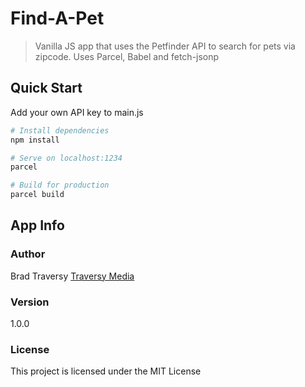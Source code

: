 # Find-A-Pet

> Vanilla JS app that uses the Petfinder API to search for pets via zipcode. Uses Parcel, Babel and fetch-jsonp

## Quick Start

Add your own API key to main.js

``` bash
# Install dependencies
npm install

# Serve on localhost:1234
parcel

# Build for production
parcel build
```

## App Info

### Author

Brad Traversy
[Traversy Media](http://www.traversymedia.com)

### Version

1.0.0

### License

This project is licensed under the MIT License
